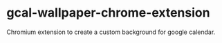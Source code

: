 # gcal-wallpaper-chrome-extension
Chromium extension to create a custom background for google calendar.
